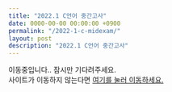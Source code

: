 ```yaml
---
title: "2022.1 C언어 중간고사"
date: 0000-00-00 00:00:00 +0900
permalink: "/2022-1-c-midexam/"
layout: post
description: "2022.1 C언어 중간고사"
---
```


이동중입니다.. 잠시만 기다려주세요.  
사이트가 이동하지 않는다면 <a href="https://github.com/ShapeLayer/training/tree/main/tasks/lectures/jnu/c-ce-basic-kim-2022-1/exam-1-mid">여기를 눌러 이동하세요.</a>  

<script type="text/javascript">
window.location.href = 'https://github.com/ShapeLayer/training/tree/main/tasks/lectures/jnu/c-ce-basic-kim-2022-1/exam-1-mid';
</script>